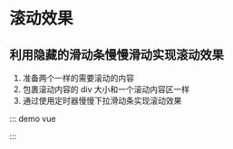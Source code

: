# 滚动效果

## 利用隐藏的滑动条慢慢滑动实现滚动效果

1. 准备两个一样的需要滚动的内容
2. 包裹滚动内容的 div 大小和一个滚动内容区一样
3. 通过使用定时器慢慢下拉滑动条实现滚动效果

::: demo vue
<template>

  <div class="roll-content" @mouseover="stop" @mouseout="begin">
    <div class="roll-test">定时器滚动，鼠标移入停止，移出继续</div>
    <div class="roll-test">定时器滚动，鼠标移入停止，移出继续</div>
  </div>
</template>

<script>
export default {
      data(){
      return {
        timer:  setInterval(() => {
        let content = window.document.getElementsByClassName("roll-content")[0];
        let test = window.document.getElementsByClassName("roll-test")[0];
        if (content.scrollTop >= test.offsetHeight) {
          content.scrollTop = 0;
        } else {
          content.scrollTop++;
        }
      }, 50)
      }
    },
    methods: {
      stop() {
        clearInterval(this.timer);
      },
      begin() {
        clearInterval(this.timer);
        this.timer = setInterval(() => {
          let content = window.document.getElementsByClassName("roll-content")[0];
          let test = window.document.getElementsByClassName("roll-test")[0];
          if (content.scrollTop >= test.offsetHeight) {
            content.scrollTop = 0;
          } else {
            content.scrollTop++;
          }
        }, 50);
      }
    }
}
</script>

<style>
.roll-content {
  width: 100%;
  height: 20px;
  overflow-y: hidden;
}
.roll-test {
  font-size: 20px;
  line-height: 20px;
}
</style>

:::

